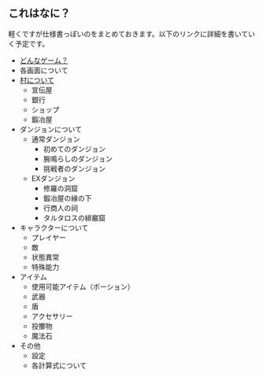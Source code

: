 ## これはなに？
軽くですが仕様書っぽいのをまとめておきます。以下のリンクに詳細を書いていく予定です。

- [どんなゲーム？](spec/WhatGame/README.md)
- 各画面について
- [村について](spec/Village/README.md)
    - 宣伝屋
    - 銀行
    - ショップ
    - 鍛冶屋
- ダンジョンについて
    - 通常ダンジョン
        - 初めてのダンジョン
        - 腕鳴らしのダンジョン
        - 挑戦者のダンジョン
    - EXダンジョン
        - 修羅の洞窟
        - 鍛冶屋の縁の下
        - 行商人の祠
        - タルタロスの緋巌窟
- キャラクターについて
    - プレイヤー
    - 敵
    - 状態異常
    - 特殊能力
- アイテム
    - 使用可能アイテム（ポーション）
    - 武器
    - 盾
    - アクセサリー
    - 投擲物
    - 魔法石
- その他
    - 設定
    - 各計算式について
